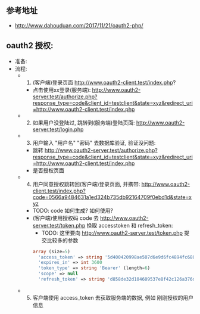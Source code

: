 ## 参考地址
* http://www.dahouduan.com/2017/11/21/oauth2-php/

## oauth2 授权:
* 准备:
* 流程:
    * 1. (客户端)登录页面 http://www.oauth2-client.test/index.php?
        * 点击使用xx登录(服务端): http://www.oauth2-server.test/authorize.php?response_type=code&client_id=testclient&state=xyz&redirect_uri=http://www.oauth2-client.test/index.php
    * 2. 如果用户没登陆过, 跳转到(服务端)登陆页面: http://www.oauth2-server.test/login.php
    * 3. 用户输入 "用户名" "密码" 去数据库验证, 验证没问题: 
        * 跳转 http://www.oauth2-server.test/authorize.php?response_type=code&client_id=testclient&state=xyz&redirect_uri=http://www.oauth2-client.test/index.php
        * 是否授权页面
    * 4. 用户同意授权跳转回(客户端)登录页面, 并携带: http://www.oauth2-client.test/index.php?code=0566a9484631a1ed324b735db92164709f0ebd1d&state=xyz
        * TODO: code 如何生成? 如何使用?
        * (客户端)使用授权码 code 去 http://www.oauth2-server.test/token.php 换取 accesstoken 和 refresh_token:
            * TODO: 这里要向 http://www.oauth2-server.test/token.php 提交比较多的参数
            ```php
            array (size=5)
              'access_token' => string '5d400420998ae507d6e9d6fc4894fc680dffc148' (length=40)
              'expires_in' => int 3600
              'token_type' => string 'Bearer' (length=6)
              'scope' => null
              'refresh_token' => string 'd858de32d104609537e8f42c126a376dbb8bbe69' (length=40)
            ```
    * 5. 客户端使用 access_token 去获取服务端的数据, 例如 刚刚授权的用户信息
